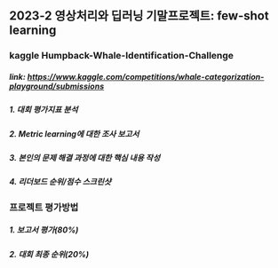 ## 2023-2 영상처리와 딥러닝 기말프로젝트: few-shot learning

### kaggle Humpback-Whale-Identification-Challenge
##### link: https://www.kaggle.com/competitions/whale-categorization-playground/submissions

##### 1. 대회 평가지표 분석
##### 2. Metric learning에 대한 조사 보고서
##### 3. 본인의 문제 해결 과정에 대한 핵심 내용 작성
##### 4. 리더보드 순위/점수 스크린샷 

### 프로젝트 평가방법
##### 1. 보고서 평가(80%)
##### 2. 대회 최종 순위(20%)
